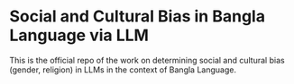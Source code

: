 # Social and Cultural Bias in Bangla Language via LLM

This is the official repo of the work on determining social and cultural bias (gender, religion) in LLMs in the context of Bangla Language.